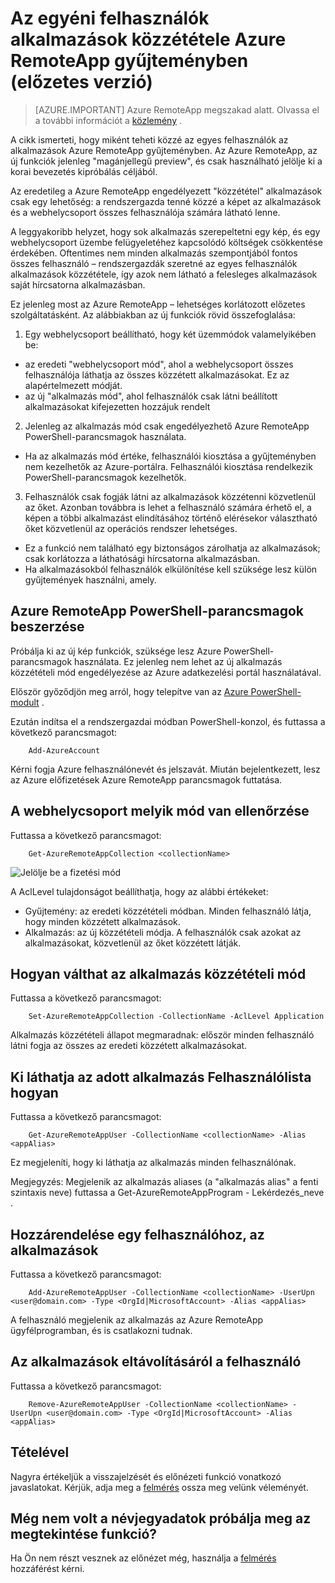 <properties
   pageTitle="Az egyéni felhasználók alkalmazások közzététele Azure RemoteApp gyűjteményben (előzetes verzió) |} Microsoft Azure"
   description="Megtudhatja, hogyan közzéteheti alkalmazások felhasználónként, hanem függően a csoportok, az Azure RemoteApp."
   services="remoteapp-preview"
   documentationCenter=""
   authors="piotrci"
   manager="mbaldwin"
   editor=""/>

<tags
   ms.service="remoteapp"
   ms.devlang="na"
   ms.topic="hero-article"
   ms.tgt_pltfrm="na"
   ms.workload="compute"
   ms.date="08/15/2016"
   ms.author="piotrci"/>

# <a name="publish-applications-to-individual-users-in-an-azure-remoteapp-collection-preview"></a>Az egyéni felhasználók alkalmazások közzététele Azure RemoteApp gyűjteményben (előzetes verzió)

> [AZURE.IMPORTANT]
> Azure RemoteApp megszakad alatt. Olvassa el a további információt a [közlemény](https://go.microsoft.com/fwlink/?linkid=821148) .

A cikk ismerteti, hogy miként teheti közzé az egyes felhasználók az alkalmazások Azure RemoteApp gyűjteményben. Az Azure RemoteApp, az új funkciók jelenleg "magánjellegű preview", és csak használható jelölje ki a korai bevezetés kipróbálás céljából.

Az eredetileg a Azure RemoteApp engedélyezett "közzététel" alkalmazások csak egy lehetőség: a rendszergazda tenné közzé a képet az alkalmazások és a webhelycsoport összes felhasználója számára látható lenne.

A leggyakoribb helyzet, hogy sok alkalmazás szerepeltetni egy kép, és egy webhelycsoport üzembe felügyeletéhez kapcsolódó költségek csökkentése érdekében. Oftentimes nem minden alkalmazás szempontjából fontos összes felhasználó – rendszergazdák szeretné az egyes felhasználók alkalmazások közzététele, így azok nem látható a felesleges alkalmazások saját hírcsatorna alkalmazásban.

Ez jelenleg most az Azure RemoteApp – lehetséges korlátozott előzetes szolgáltatásként. Az alábbiakban az új funkciók rövid összefoglalása:

1. Egy webhelycsoport beállítható, hogy két üzemmódok valamelyikében be:
 
  - az eredeti "webhelycsoport mód", ahol a webhelycsoport összes felhasználója láthatja az összes közzétett alkalmazásokat. Ez az alapértelmezett módját.
  - az új "alkalmazás mód", ahol felhasználók csak látni beállított alkalmazásokat kifejezetten hozzájuk rendelt

2. Jelenleg az alkalmazás mód csak engedélyezhető Azure RemoteApp PowerShell-parancsmagok használata.

  - Ha az alkalmazás mód értéke, felhasználói kiosztása a gyűjteményben nem kezelhetők az Azure-portálra. Felhasználói kiosztása rendelkezik PowerShell-parancsmagok kezelhetők.

3. Felhasználók csak fogják látni az alkalmazások közzétenni közvetlenül az őket. Azonban továbbra is lehet a felhasználó számára érhető el, a képen a többi alkalmazást elindításához történő elérésekor választható őket közvetlenül az operációs rendszer lehetséges.
  - Ez a funkció nem található egy biztonságos zárolhatja az alkalmazások; csak korlátozza a láthatósági hírcsatorna alkalmazásban.
  - Ha alkalmazásokból felhasználók elkülönítése kell szüksége lesz külön gyűjtemények használni, amely.

## <a name="how-to-get-azure-remoteapp-powershell-cmdlets"></a>Azure RemoteApp PowerShell-parancsmagok beszerzése

Próbálja ki az új kép funkciók, szüksége lesz Azure PowerShell-parancsmagok használata. Ez jelenleg nem lehet az új alkalmazás közzétételi mód engedélyezése az Azure adatkezelési portál használatával.

Először győződjön meg arról, hogy telepítve van az [Azure PowerShell-modult](../powershell-install-configure.md) .

Ezután indítsa el a rendszergazdai módban PowerShell-konzol, és futtassa a következő parancsmagot:

        Add-AzureAccount

Kérni fogja Azure felhasználónevét és jelszavát. Miután bejelentkezett, lesz az Azure előfizetések Azure RemoteApp parancsmagok futtatása.

## <a name="how-to-check-which-mode-a-collection-is-in"></a>A webhelycsoport melyik mód van ellenőrzése

Futtassa a következő parancsmagot:

        Get-AzureRemoteAppCollection <collectionName>

![Jelölje be a fizetési mód](./media/remoteapp-perapp/araacllelvel.png)

A AclLevel tulajdonságot beállíthatja, hogy az alábbi értékeket:

- Gyűjtemény: az eredeti közzétételi módban. Minden felhasználó látja, hogy minden közzétett alkalmazások.
- Alkalmazás: az új közzétételi módja. A felhasználók csak azokat az alkalmazásokat, közvetlenül az őket közzétett látják.

## <a name="how-to-switch-to-application-publishing-mode"></a>Hogyan válthat az alkalmazás közzétételi mód

Futtassa a következő parancsmagot:

        Set-AzureRemoteAppCollection -CollectionName -AclLevel Application

Alkalmazás közzétételi állapot megmaradnak: először minden felhasználó látni fogja az összes az eredeti közzétett alkalmazásokat.

## <a name="how-to-list-users-who-can-see-a-specific-application"></a>Ki láthatja az adott alkalmazás Felhasználólista hogyan

Futtassa a következő parancsmagot:

        Get-AzureRemoteAppUser -CollectionName <collectionName> -Alias <appAlias>

Ez megjeleníti, hogy ki láthatja az alkalmazás minden felhasználónak.

Megjegyzés: Megjelenik az alkalmazás aliases (a "alkalmazás alias" a fenti szintaxis neve) futtassa a Get-AzureRemoteAppProgram - Lekérdezés_neve <collectionName>.

## <a name="how-to-assign-an-application-to-a-user"></a>Hozzárendelése egy felhasználóhoz, az alkalmazások

Futtassa a következő parancsmagot:

        Add-AzureRemoteAppUser -CollectionName <collectionName> -UserUpn <user@domain.com> -Type <OrgId|MicrosoftAccount> -Alias <appAlias>

A felhasználó megjelenik az alkalmazás az Azure RemoteApp ügyfélprogramban, és is csatlakozni tudnak.

## <a name="how-to-remove-an-application-from-a-user"></a>Az alkalmazások eltávolításáról a felhasználó

Futtassa a következő parancsmagot:

        Remove-AzureRemoteAppUser -CollectionName <collectionName> -UserUpn <user@domain.com> -Type <OrgId|MicrosoftAccount> -Alias <appAlias>

## <a name="providing-feedback"></a>Tételével
Nagyra értékeljük a visszajelzését és előnézeti funkció vonatkozó javaslatokat. Kérjük, adja meg a [felmérés](http://www.instant.ly/s/FDdrb) ossza meg velünk véleményét.

## <a name="havent-had-a-chance-to-try-the-preview-feature"></a>Még nem volt a névjegyadatok próbálja meg az megtekintése funkció?
Ha Ön nem részt vesznek az előnézet még, használja a [felmérés](http://www.instant.ly/s/AY83p) hozzáférést kérni.
